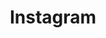 ---
title: "Instagram"
weight: 5
icon: "instagram"
description: "Photos of me"
link: "https://www.instagram.com/yash_patel14"
---